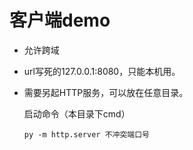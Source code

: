 # 客户端demo

- 允许跨域
- url写死的127.0.0.1:8080，只能本机用。
- 需要另起HTTP服务，可以放在任意目录。

  启动命令（本目录下cmd）

  ```
  py -m http.server 不冲突端口号
  ```

  


